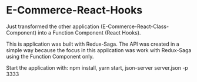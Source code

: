 # E-Commerce-React-Hooks

Just transformed the other application (E-Commerce-React-Class-Component) into a Function Component (React Hooks).

This is application was built with Redux-Saga. The API was created in a simple way because the focus in this application was work with Redux-Saga using the Function Component only.

Start the application with:
npm install,
yarn start,
json-server server.json -p 3333
